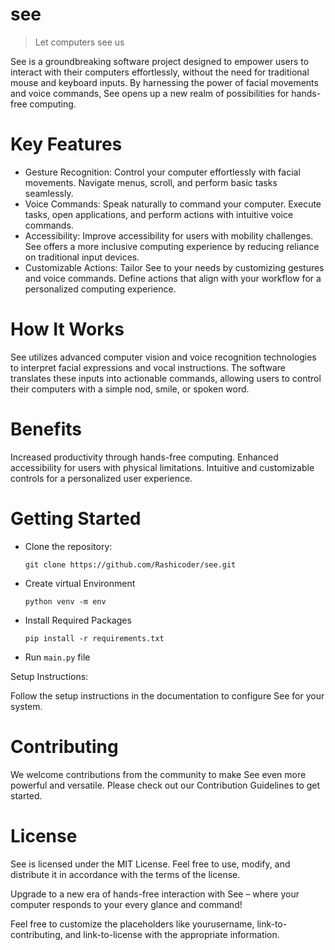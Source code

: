 # see

> Let computers see us

See is a groundbreaking software project designed to empower users to interact with their computers effortlessly, without the need for traditional mouse and keyboard inputs. By harnessing the power of facial movements and voice commands, See opens up a new realm of possibilities for hands-free computing.

# Key Features

* Gesture Recognition: Control your computer effortlessly with facial movements. Navigate menus, scroll, and perform basic tasks seamlessly.
* Voice Commands: Speak naturally to command your computer. Execute tasks, open applications, and perform actions with intuitive voice commands.
* Accessibility: Improve accessibility for users with mobility challenges. See offers a more inclusive computing experience by reducing reliance on traditional input devices.
* Customizable Actions: Tailor See to your needs by customizing gestures and voice commands. Define actions that align with your workflow for a personalized computing experience.

# How It Works

See utilizes advanced computer vision and voice recognition technologies to interpret facial expressions and vocal instructions. The software translates these inputs into actionable commands, allowing users to control their computers with a simple nod, smile, or spoken word.

# Benefits

Increased productivity through hands-free computing.
Enhanced accessibility for users with physical limitations.
Intuitive and customizable controls for a personalized user experience.

# Getting Started

* Clone the repository:

  ```
  git clone https://github.com/Rashicoder/see.git
  ```
* Create virtual Environment

  ```
  python venv -m env
  ```
* Install Required Packages

  ```
  pip install -r requirements.txt
  ```
* Run `main.py` file

Setup Instructions:

Follow the setup instructions in the documentation to configure See for your system.

# Contributing

We welcome contributions from the community to make See even more powerful and versatile. Please check out our Contribution Guidelines to get started.

# License

See is licensed under the MIT License. Feel free to use, modify, and distribute it in accordance with the terms of the license.

Upgrade to a new era of hands-free interaction with See – where your computer responds to your every glance and command!

Feel free to customize the placeholders like yourusername, link-to-contributing, and link-to-license with the appropriate information.
